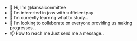 - 👋 Hi, I’m @kansaicommittee
- 👀 I’m interested in jobs with sufficient pay ..
- 🌱 I’m currently learning what to study...
- 💞️ I’m looking to collaborate on everyone providing us making progresses...
- 📫 How to reach me Just send me a message...

<!---
kansaicommittee/kansaicommittee is a ✨ special ✨ repository because its `README.md` (this file) appears on your GitHub profile.
You can click the Preview link to take a look at your changes.
--->
